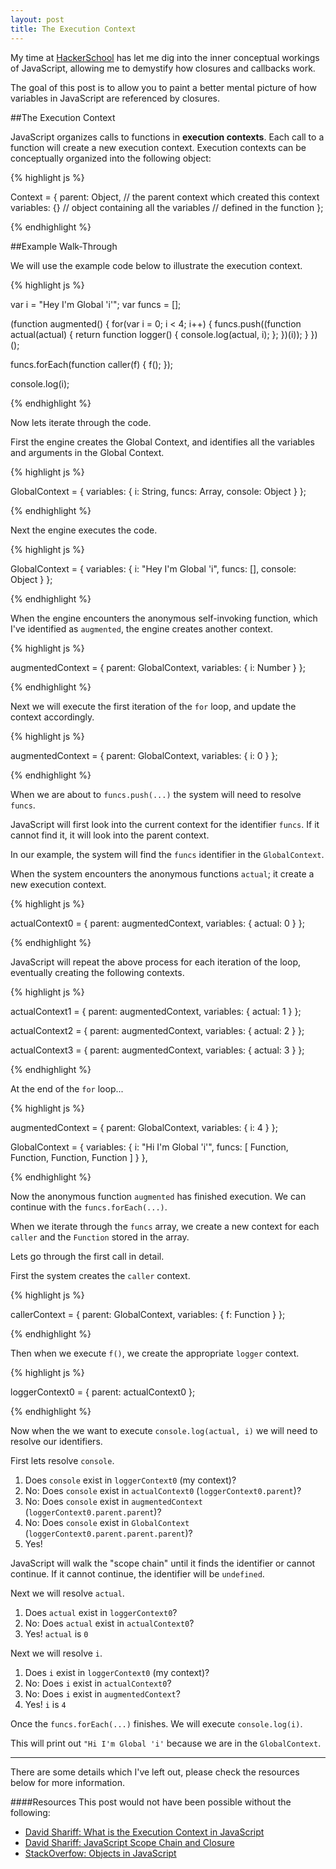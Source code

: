 ```yaml
---
layout: post
title: The Execution Context
---
```


My time at [HackerSchool](http://hackerschool.com) has let me dig into the 
inner conceptual workings of JavaScript, allowing me to demystify how 
closures and callbacks work.

The goal of this post is to allow you to paint a better mental picture of
how variables in JavaScript are referenced by closures.

##The Execution Context

JavaScript organizes calls to functions in __execution contexts__. Each
call to a function will create a new execution context. Execution contexts can
be conceptually organized into the following object:

{% highlight js %}

Context = {
  parent: Object, // the parent context which created this context
  variables: {}   // object containing all the variables
                  // defined in the function
};

{% endhighlight %}

##Example Walk-Through

We will use the example code below to illustrate the execution context.

{% highlight js %}

var i = "Hey I'm Global 'i'";
var funcs = [];

(function augmented() {
  for(var i = 0; i < 4; i++) {
    funcs.push((function actual(actual) {
      return function logger() {
        console.log(actual, i);
      };
    })(i));
  }
})();

funcs.forEach(function caller(f) {
  f(); 
});

console.log(i);

{% endhighlight %}

Now lets iterate through the code.

First the engine creates the Global Context, and identifies all
the variables and arguments in the Global Context.

{% highlight js %}

GlobalContext = {
  variables: {
    i: String,
    funcs: Array,
    console: Object
  }
};

{% endhighlight %}

Next the engine executes the code.

{% highlight js %}

GlobalContext = {
  variables: {
    i: "Hey I'm Global 'i",
    funcs: [],
    console: Object
  }
};

{% endhighlight %}

When the engine encounters the anonymous self-invoking function, which
I've identified as `augmented`, the engine creates another context.

{% highlight js %}

augmentedContext = {
  parent: GlobalContext,
  variables: {
    i: Number
  }
};

{% endhighlight %}

Next we will execute the first iteration of the `for` loop, and update
the context accordingly.

{% highlight js %}

augmentedContext = {
  parent: GlobalContext,
  variables: {
    i: 0
  }
};

{% endhighlight %}

When we are about to `funcs.push(...)` the system will need to resolve `funcs`.

JavaScript will first look into the current context for the identifier `funcs`.
If it cannot find it, it will look into the parent context.

In our example, the system will find the `funcs` identifier in the `GlobalContext`.

When the system encounters the anonymous functions `actual`; it create a
new execution context.

{% highlight js %}

actualContext0 = {
  parent: augmentedContext,
  variables: {
    actual: 0
  }
};

{% endhighlight %}

JavaScript will repeat the above process for each iteration of the loop, eventually
creating the following contexts.

{% highlight js %}

actualContext1 = {
  parent: augmentedContext,
  variables: {
    actual: 1
  }
};

actualContext2 = {
  parent: augmentedContext,
  variables: {
    actual: 2
  }
};

actualContext3 = {
  parent: augmentedContext,
  variables: {
    actual: 3
  }
};

{% endhighlight %}

At the end of the `for` loop...

{% highlight js %}

augmentedContext = {
  parent: GlobalContext,
  variables: {
    i: 4
  }
};

GlobalContext = {
  variables: {
    i: "Hi I'm Global 'i'",
    funcs: [
      Function,
      Function,
      Function,
      Function
    ]
  }
},

{% endhighlight %}

Now the anonymous function `augmented` has finished execution.
We can continue with the `funcs.forEach(...)`.

When we iterate through the `funcs` array, we create a new context for 
each `caller` and the `Function` stored in the array.

Lets go through the first call in detail.

First the system creates the `caller` context.

{% highlight js %}

callerContext = {
  parent: GlobalContext,
  variables: {
    f: Function
  }
};

{% endhighlight %}

Then when we execute `f()`, we create the appropriate `logger` context.

{% highlight js %}

loggerContext0 = {
  parent: actualContext0
};

{% endhighlight %}

Now when the we want to execute `console.log(actual, i)` we will need 
to resolve our identifiers.

First lets resolve `console`.

1. Does `console` exist in `loggerContext0` (my context)?
2. No: Does `console` exist in `actualContext0` (`loggerContext0.parent`)?
3. No: Does `console` exist in `augmentedContext` (`loggerContext0.parent.parent`)?
4. No: Does `console` exist in `GlobalContext` (`loggerContext0.parent.parent.parent`)?
5. Yes!

JavaScript will walk the "scope chain" until it finds the identifier or cannot continue.
If it cannot continue, the identifier will be `undefined`.

Next we will resolve `actual`.

1. Does `actual` exist in `loggerContext0`?
2. No: Does `actual` exist in `actualContext0`?
3. Yes! `actual` is `0`

Next we will resolve `i`.

1. Does `i` exist in `loggerContext0` (my context)?
2. No: Does `i` exist in `actualContext0`?
3. No: Does `i` exist in `augmentedContext`?
3. Yes! `i` is `4`

Once the `funcs.forEach(...)` finishes. We will execute `console.log(i)`.

This will print out `"Hi I'm Global 'i'` because we are in the `GlobalContext`.

-------

There are some details which I've left out, please check the resources
below for more information.


####Resources
This post would not have been possible without the following:

* [David Shariff: What is the Execution Context in JavaScript](http://davidshariff.com/blog/what-is-the-execution-context-in-javascript/)
* [David Shariff: JavaScript Scope Chain and Closure](http://davidshariff.com/blog/javascript-scope-chain-and-closures/)
* [StackOverfow: Objects in JavaScript](http://stackoverflow.com/questions/3691125/objects-in-javascript)

